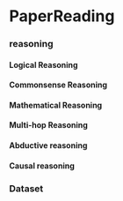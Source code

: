 # PaperReading

### reasoning
#### Logical Reasoning
#### Commonsense Reasoning
#### Mathematical Reasoning
#### Multi-hop Reasoning
#### Abductive reasoning
#### Causal reasoning

### Dataset





